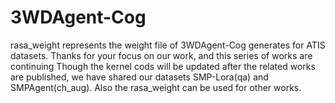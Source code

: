 # 3WDAgent-Cog

rasa_weight represents the weight file of 3WDAgent-Cog generates for ATIS datasets.
Thanks for your focus on our work, and this series of works are continuing
Though the kernel cods will be updated after the related works are published, we have shared our datasets SMP-Lora(qa) and SMPAgent(ch_aug). Also the rasa_weight can be used for other works.
